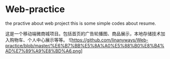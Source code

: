 # Web-practice
the practive about web project
this is some simple codes about resume.   

这是一个移动端微商城项目。包括首页的广告轮播图、商品展示，本地存储技术加入购物车、个人中心展示等等。
![https://github.com/linanyways/Web-practice/blob/master/%E6%B7%BB%E5%8A%A0%E5%88%B0%E8%B4%AD%E7%89%A9%E8%BD%A6.png]

